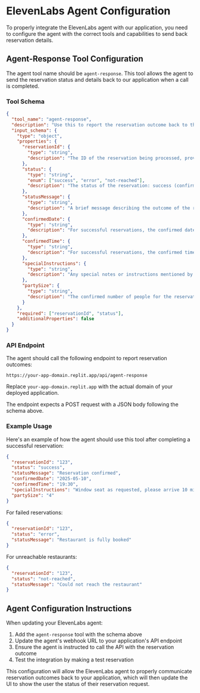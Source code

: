 # ElevenLabs Agent Configuration

To properly integrate the ElevenLabs agent with our application, you need to configure the agent with the correct tools and capabilities to send back reservation details.

## Agent-Response Tool Configuration

The agent tool name should be `agent-response`. This tool allows the agent to send the reservation status and details back to our application when a call is completed.

### Tool Schema

```json
{
  "tool_name": "agent-response",
  "description": "Use this to report the reservation outcome back to the application. Report SUCCESS when the reservation is confirmed, ERROR if the restaurant declines the request, and NOT-REACHED if unable to contact the restaurant.",
  "input_schema": {
    "type": "object",
    "properties": {
      "reservationId": {
        "type": "string",
        "description": "The ID of the reservation being processed, provided in the initial request"
      },
      "status": {
        "type": "string",
        "enum": ["success", "error", "not-reached"],
        "description": "The status of the reservation: success (confirmed), error (declined), or not-reached (unable to contact)"
      },
      "statusMessage": {
        "type": "string",
        "description": "A brief message describing the outcome of the reservation attempt"
      },
      "confirmedDate": {
        "type": "string",
        "description": "For successful reservations, the confirmed date in YYYY-MM-DD format"
      },
      "confirmedTime": {
        "type": "string",
        "description": "For successful reservations, the confirmed time in HH:MM format (24-hour)"
      },
      "specialInstructions": {
        "type": "string",
        "description": "Any special notes or instructions mentioned by the restaurant"
      },
      "partySize": {
        "type": "string",
        "description": "The confirmed number of people for the reservation (if different from requested)"
      }
    },
    "required": ["reservationId", "status"],
    "additionalProperties": false
  }
}
```

### API Endpoint

The agent should call the following endpoint to report reservation outcomes:

```
https://your-app-domain.replit.app/api/agent-response
```

Replace `your-app-domain.replit.app` with the actual domain of your deployed application.

The endpoint expects a POST request with a JSON body following the schema above.

### Example Usage

Here's an example of how the agent should use this tool after completing a successful reservation:

```json
{
  "reservationId": "123",
  "status": "success",
  "statusMessage": "Reservation confirmed",
  "confirmedDate": "2025-05-10",
  "confirmedTime": "19:30",
  "specialInstructions": "Window seat as requested, please arrive 10 minutes early",
  "partySize": "4"
}
```

For failed reservations:

```json
{
  "reservationId": "123",
  "status": "error",
  "statusMessage": "Restaurant is fully booked"
}
```

For unreachable restaurants:

```json
{
  "reservationId": "123",
  "status": "not-reached",
  "statusMessage": "Could not reach the restaurant"
}
```

## Agent Configuration Instructions

When updating your ElevenLabs agent:

1. Add the `agent-response` tool with the schema above
2. Update the agent's webhook URL to your application's API endpoint
3. Ensure the agent is instructed to call the API with the reservation outcome
4. Test the integration by making a test reservation

This configuration will allow the ElevenLabs agent to properly communicate reservation outcomes back to your application, which will then update the UI to show the user the status of their reservation request.